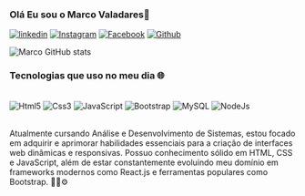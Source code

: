 
### Olá Eu sou o Marco Valadares👋

[![linkedin](https://img.shields.io/badge/LinkedIn-0077B5?style=for-the-badge&logo=linkedin&logoColor=white
)](https://www.linkedin.com/in/marco-aur%C3%A9lio-valadares/)
[![Instagram](https://img.shields.io/badge/Instagram-E4405F?style=for-the-badge&logo=instagram&logoColor=white
)](https://www.instagram.com/marcofernandess_?igsh=MTRtMzY4NWQ2dXFneA%3D%3D&utm_source=qr)
[![Facebook](https://img.shields.io/badge/Facebook-1877F2?style=for-the-badge&logo=facebook&logoColor=white
)](https://www.facebook.com/marco.aurelio133)
[![Github](https://img.shields.io/badge/GitHub-100000?style=for-the-badge&logo=github&logoColor=white
)](https://github.com/marcovaladaress)


![Marco GitHub stats](https://github-readme-stats.vercel.app/api?username=marcovaladaress&show_icons=true&theme=dracula)


### Tecnologias que uso no meu dia 🌐

<div style=display: inline_block><br/>
  <img align="center" alt="Html5" src="https://img.shields.io/badge/HTML5-E34F26?style=for-the-badge&logo=html5&logoColor=white"/>  
  <img align="center" alt="Css3" src="https://img.shields.io/badge/CSS3-1572B6?style=for-the-badge&logo=css3&logoColor=white"/> 
  <img align="center" alt="JavaScript" src="https://img.shields.io/badge/JavaScript-F7DF1E?style=for-the-badge&logo=javascript&logoColor=black"/> 
  <img align="center" alt="Bootstrap" src="https://img.shields.io/badge/Bootstrap-563D7C?style=for-the-badge&logo=bootstrap&logoColor=white"/> 
   <img align="center" alt="MySQL" src="https://img.shields.io/badge/MySQL-00000F?style=for-the-badge&logo=mysql&logoColor=white"/> 
    <img align="center" alt="NodeJs" src="https://img.shields.io/badge/Node.js-43853D?style=for-the-badge&logo=node.js&logoColor=white2"/> 
</div><br/>

Atualmente cursando Análise e Desenvolvimento de Sistemas, estou focado em adquirir e aprimorar habilidades essenciais para a criação de interfaces web dinâmicas e responsivas. Possuo conhecimento sólido em HTML, CSS e JavaScript, além de estar constantemente evoluindo meu domínio em frameworks modernos como React.js e ferramentas populares como Bootstrap. 💪🏻⚙️

